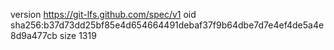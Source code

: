 version https://git-lfs.github.com/spec/v1
oid sha256:b37d73dd25bf85e4d654664491debaf37f9b64dbe7d7e4ef4de5a4e8d9a477cb
size 1319
